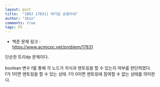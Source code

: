 ```yaml
---
layout: post
title:  "[BOJ 17831] 대기업 승범이네"
author: "1bin"
comments: true
tags: PS
---
```


* 백준 문제 링크 :   
  https://www.acmicpc.net/problem/17831  
  
단순한 트리dp 문제이다.    
<br>
boolean 변수 f를 통해 각 노드가 자식과 멘토링을 할 수 있는지 여부를 판단하였다.  
f가 1이면 멘토링을 할 수 있는 상태. f가 0이면 멘토링에 참여할 수 없는 상태를 의미한다.  
<br>  
<script src="https://gist.github.com/1bin01/832c0ea9594d3dd0c669b23d30a2cd86.js"></script>
